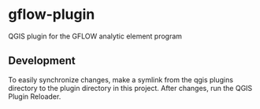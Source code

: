 # gflow-plugin
QGIS plugin for the GFLOW analytic element program

## Development

To easily synchronize changes, make a symlink from the qgis plugins directory
to the plugin directory in this project. After changes, run the QGIS Plugin
Reloader.